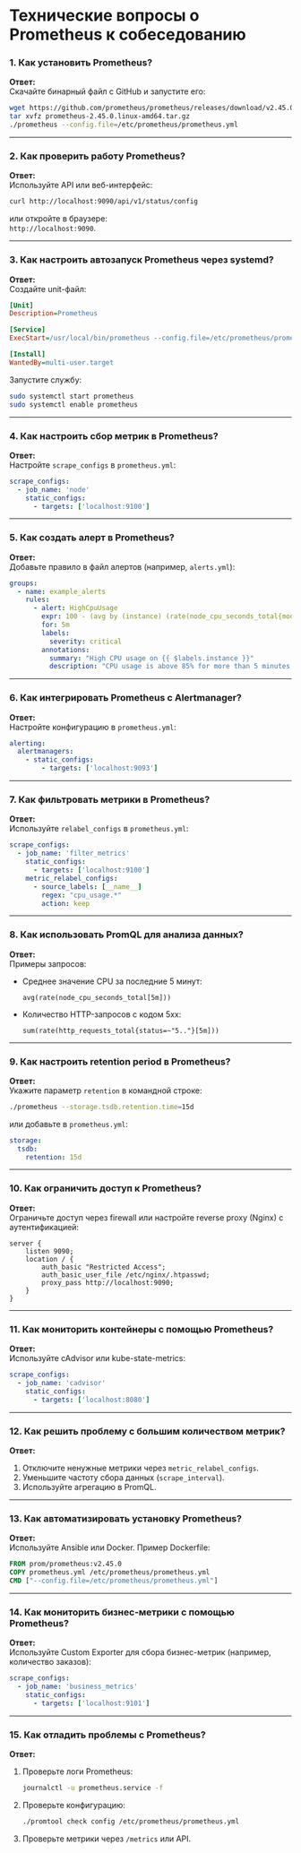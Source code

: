 # **Технические вопросы о Prometheus к собеседованию**

### **1. Как установить Prometheus?**
**Ответ:**  
Скачайте бинарный файл с GitHub и запустите его:  
```bash
wget https://github.com/prometheus/prometheus/releases/download/v2.45.0/prometheus-2.45.0.linux-amd64.tar.gz
tar xvfz prometheus-2.45.0.linux-amd64.tar.gz
./prometheus --config.file=/etc/prometheus/prometheus.yml
```

---

### **2. Как проверить работу Prometheus?**
**Ответ:**  
Используйте API или веб-интерфейс:  
```bash
curl http://localhost:9090/api/v1/status/config
```
или откройте в браузере:  
`http://localhost:9090`.

---

### **3. Как настроить автозапуск Prometheus через systemd?**
**Ответ:**  
Создайте unit-файл:  
```ini
[Unit]
Description=Prometheus

[Service]
ExecStart=/usr/local/bin/prometheus --config.file=/etc/prometheus/prometheus.yml

[Install]
WantedBy=multi-user.target
```
Запустите службу:  
```bash
sudo systemctl start prometheus
sudo systemctl enable prometheus
```

---

### **4. Как настроить сбор метрик в Prometheus?**
**Ответ:**  
Настройте `scrape_configs` в `prometheus.yml`:  
```yaml
scrape_configs:
  - job_name: 'node'
    static_configs:
      - targets: ['localhost:9100']
```

---

### **5. Как создать алерт в Prometheus?**
**Ответ:**  
Добавьте правило в файл алертов (например, `alerts.yml`):  
```yaml
groups:
  - name: example_alerts
    rules:
      - alert: HighCpuUsage
        expr: 100 - (avg by (instance) (rate(node_cpu_seconds_total{mode="idle"}[5m])) * 100) > 85
        for: 5m
        labels:
          severity: critical
        annotations:
          summary: "High CPU usage on {{ $labels.instance }}"
          description: "CPU usage is above 85% for more than 5 minutes."
```

---

### **6. Как интегрировать Prometheus с Alertmanager?**
**Ответ:**  
Настройте конфигурацию в `prometheus.yml`:  
```yaml
alerting:
  alertmanagers:
    - static_configs:
        - targets: ['localhost:9093']
```

---

### **7. Как фильтровать метрики в Prometheus?**
**Ответ:**  
Используйте `relabel_configs` в `prometheus.yml`:  
```yaml
scrape_configs:
  - job_name: 'filter_metrics'
    static_configs:
      - targets: ['localhost:9100']
    metric_relabel_configs:
      - source_labels: [__name__]
        regex: "cpu_usage.*"
        action: keep
```

---

### **8. Как использовать PromQL для анализа данных?**
**Ответ:**  
Примеры запросов:
- Среднее значение CPU за последние 5 минут:  
  ```promql
  avg(rate(node_cpu_seconds_total[5m]))
  ```
- Количество HTTP-запросов с кодом 5xx:  
  ```promql
  sum(rate(http_requests_total{status=~"5.."}[5m]))
  ```

---

### **9. Как настроить retention period в Prometheus?**
**Ответ:**  
Укажите параметр `retention` в командной строке:  
```bash
./prometheus --storage.tsdb.retention.time=15d
```
или добавьте в `prometheus.yml`:  
```yaml
storage:
  tsdb:
    retention: 15d
```

---

### **10. Как ограничить доступ к Prometheus?**
**Ответ:**  
Ограничьте доступ через firewall или настройте reverse proxy (Nginx) с аутентификацией:  
```nginx
server {
    listen 9090;
    location / {
        auth_basic "Restricted Access";
        auth_basic_user_file /etc/nginx/.htpasswd;
        proxy_pass http://localhost:9090;
    }
}
```

---

### **11. Как мониторить контейнеры с помощью Prometheus?**
**Ответ:**  
Используйте cAdvisor или kube-state-metrics:  
```yaml
scrape_configs:
  - job_name: 'cadvisor'
    static_configs:
      - targets: ['localhost:8080']
```

---

### **12. Как решить проблему с большим количеством метрик?**
**Ответ:**  
1. Отключите ненужные метрики через `metric_relabel_configs`.  
2. Уменьшите частоту сбора данных (`scrape_interval`).  
3. Используйте агрегацию в PromQL.

---

### **13. Как автоматизировать установку Prometheus?**
**Ответ:**  
Используйте Ansible или Docker. Пример Dockerfile:  
```dockerfile
FROM prom/prometheus:v2.45.0
COPY prometheus.yml /etc/prometheus/prometheus.yml
CMD ["--config.file=/etc/prometheus/prometheus.yml"]
```

---

### **14. Как мониторить бизнес-метрики с помощью Prometheus?**
**Ответ:**  
Используйте Custom Exporter для сбора бизнес-метрик (например, количество заказов):  
```yaml
scrape_configs:
  - job_name: 'business_metrics'
    static_configs:
      - targets: ['localhost:9101']
```

---

### **15. Как отладить проблемы с Prometheus?**
**Ответ:**  
1. Проверьте логи Prometheus:  
   ```bash
   journalctl -u prometheus.service -f
   ```
2. Проверьте конфигурацию:  
   ```bash
   ./promtool check config /etc/prometheus/prometheus.yml
   ```
3. Проверьте метрики через `/metrics` или API.

